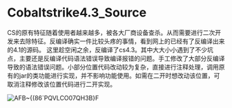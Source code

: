 # Cobaltstrike4.3_Source

CS的原有特征随着使用者越来越多，被各大厂商设备查杀。从而需要进行二次开发来去除特征。反编译确实一件比较头疼的事情，看到网上的已经有了反编译出来的4.1的源码。
这里趁空闲之余，反编译了cs4.3。其中大大小小遇到了不少坑点，主要还是反编译代码语法错误导致编译报错的问题。手工修改了大部分反编译导致的语法错误问题。小部分位置代码改动较为复杂，直接进行注释处理，调用原有的jar的类功能进行实现，并不影响功能使用。如需在二开时想改动该位置，可取消注释修改该位置代码进行二开实现。

![AFB~{(86`PQVLCO07QH3B}F](https://user-images.githubusercontent.com/42479546/128214429-74b42ef0-1565-4a24-8818-4f6e7f486700.png)

 
